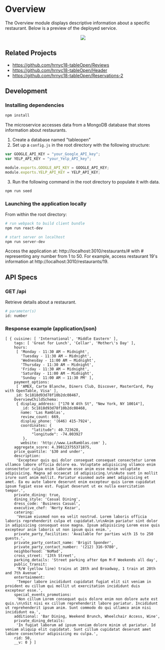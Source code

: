 # Overview

The Overview module displays descriptive information about a specific restaurant. Below is a preview of the deployed service.

<p align="center">
  <img src="https://github.com/hrnyc18-tableOpen/Overview/blob/master/TableOpen_Overview.gif" >
</p>

## Related Projects

- https://github.com/hrnyc18-tableOpen/Reviews
- https://github.com/hrnyc18-tableOpen/Header
- https://github.com/hrnyc18-tableOpen/Reservations-2

## Development

### Installing dependencies

```sh
npm install
```

The microservice accesses data from a MongoDB database that stores information about restaurants.

1. Create a database named "tableopen"
2. Set up a `config.js` in the root directory with the following structure:

```js
var GOOGLE_API_KEY = "your_Google_API_key";
var YELP_API_KEY = "your_Yelp_API_key";

module.exports.GOOGLE_API_KEY = GOOGLE_API_KEY;
module.exports.YELP_API_KEY = YELP_API_KEY;
```

3. Run the following command in the root directory to populate it with data.

```sh
npm run seed
```

### Launching the application locally

From within the root directory:

```sh
# run webpack to build client bundle
npm run react-dev

# start server on localhost
npm run server-dev
```

Access the application at: http://localhost:3010/restaurants/# with # representing any number from 1 to 50. For example, access restaurant 19's information at http://localhost:3010/restaurants/19.

## API Specs

### GET /api

Retrieve details about a restaurant.

```sh
# parameter(s)
id: number
```

### Response example (application/json)

```text
[ { cuisine: [ 'International', 'Middle Eastern' ],
    tags: [ 'Great for Lunch', 'Cellar', 'Mother\'s Day' ],
    hours:
     [ 'Monday - 11:30 AM – Midnight',
       'Tuesday - 11:30 AM – Midnight',
       'Wednesday - 11:00 AM – Midnight',
       'Thursday - 11:30 AM – Midnight',
       'Friday - 11:30 AM – Midnight',
       'Saturday - 11:00 AM – Midnight',
       'Sunday - 11:00 AM – 11:30 PM' ],
    payment_options:
     [ 'AMEX, Carte Blanche, Diners Club, Discover, MasterCard, Pay with OpenTable, Visa' ],
    _id: 5c1818d93d78f10b2dc08467,
    OverviewChildSchema:
     { display_address: ["170 W 4th St", "New York, NY 10014"],
       _id: 5c1818d93d78f10b2dc08468,
       name: 'Las Ramblas',
       review_count: 669,
       display_phone: '(646) 415-7924',
       coordinates: {
            "latitude": 40.723628,
            "longitude": -74.003927
        },
       website: 'http://www.LasRamblas.com' },
    aggregate_score: 4.398123755371875,
    price_quantile: '$30 and under',
    description:
     'Excepteur quis qui dolor consequat consequat consectetur Lorem ullamco labore officia dolore ea. Voluptate adipisicing ullamco enim consectetur culpa enim laborum esse anim esse minim voluptate adipisicing. Magna ad occaecat id adipisicing.\n\nAute sunt in mollit irure sunt anim mollit. Pariatur eiusmod aute amet adipisicing et amet. Ea eu aute labore deserunt enim excepteur quis Lorem cupidatat ipsum fugiat esse est. Fugiat deserunt ut ex nulla exercitation tempor.',
    private_dining: true,
    dining_style: 'Casual Dining',
    dress_code: 'Business Casual',
    executive_chef: 'Nerty Kezar',
    catering:
     'Veniam eiusmod non ea velit nostrud. Lorem laboris officia laboris reprehenderit culpa et cupidatat.\n\nAnim pariatur sint dolor in adipisicing consequat esse magna. Ipsum adipisicing Lorem esse quis excepteur anim laboris ut non ipsum quis enim.',
    private_party_facilities: 'Available for parties with 15 to 250 guests.',
    private_party_contact_name: 'Brigit Sponder',
    private_party_contact_number: '(212) 316-9780',
    neighborhood: 'NoMad',
    cross_street: '13th Street',
    parking_details: 'Street parking after 6pm M-F Weekends all day',
    public_transit:
     'R/W (yellow line) trains at 28th and Broadway, 1 train at 28th and 7th Avenue',
    entertainment:
     'Tempor labore incididunt cupidatat fugiat elit sit veniam in proident eu cillum qui mollit ut exercitation incididunt duis excepteur esse.',
    special_events_promotions:
     'Non cillum Lorem consequat quis dolore enim non dolore aute est quis.\n\nSit nisi ex cillum reprehenderit labore pariatur. Incididunt ut reprehenderit ipsum anim. Sunt commodo do qui ullamco anim nisi incididunt ea.',
    additional: 'Bar Dining, Weekend Brunch, Wheelchair Access, Wine',
    private_dining_details:
     'In fugiat laborum ad ipsum veniam dolore minim ut pariatur. Id veniam aliquip elit cupidatat. Sunt cillum cupidatat deserunt amet labore consectetur adipisicing eu culpa.',
    rid: 50,
    __v: 0 } ]
```

